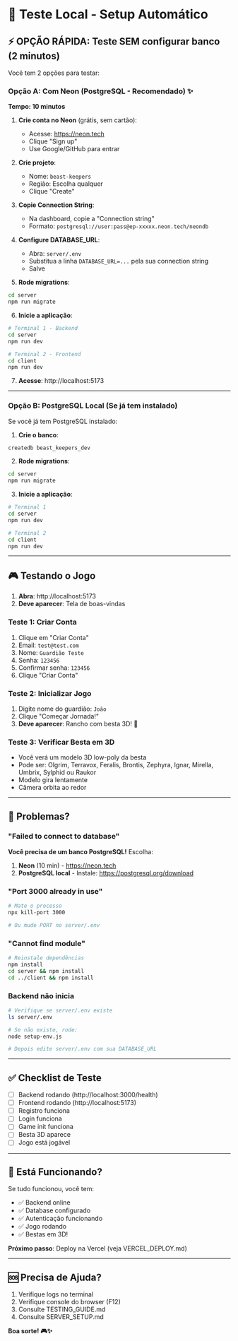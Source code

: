 # 🚀 Teste Local - Setup Automático

## ⚡ OPÇÃO RÁPIDA: Teste SEM configurar banco (2 minutos)

Você tem 2 opções para testar:

### Opção A: Com Neon (PostgreSQL - Recomendado) ✨

**Tempo: 10 minutos**

1. **Crie conta no Neon** (grátis, sem cartão):
   - Acesse: https://neon.tech
   - Clique "Sign up"
   - Use Google/GitHub para entrar

2. **Crie projeto**:
   - Nome: `beast-keepers`
   - Região: Escolha qualquer
   - Clique "Create"

3. **Copie Connection String**:
   - Na dashboard, copie a "Connection string"
   - Formato: `postgresql://user:pass@ep-xxxxx.neon.tech/neondb`

4. **Configure DATABASE_URL**:
   - Abra: `server/.env`
   - Substitua a linha `DATABASE_URL=...` pela sua connection string
   - Salve

5. **Rode migrations**:
```bash
cd server
npm run migrate
```

6. **Inicie a aplicação**:
```bash
# Terminal 1 - Backend
cd server
npm run dev

# Terminal 2 - Frontend
cd client
npm run dev
```

7. **Acesse**: http://localhost:5173

---

### Opção B: PostgreSQL Local (Se já tem instalado)

Se você já tem PostgreSQL instalado:

1. **Crie o banco**:
```bash
createdb beast_keepers_dev
```

2. **Rode migrations**:
```bash
cd server
npm run migrate
```

3. **Inicie a aplicação**:
```bash
# Terminal 1
cd server
npm run dev

# Terminal 2
cd client  
npm run dev
```

---

## 🎮 Testando o Jogo

1. **Abra**: http://localhost:5173
2. **Deve aparecer**: Tela de boas-vindas

### Teste 1: Criar Conta
1. Clique em "Criar Conta"
2. Email: `test@test.com`
3. Nome: `Guardião Teste`
4. Senha: `123456`
5. Confirmar senha: `123456`
6. Clique "Criar Conta"

### Teste 2: Inicializar Jogo
1. Digite nome do guardião: `João`
2. Clique "Começar Jornada!"
3. **Deve aparecer**: Rancho com besta 3D! 🐉

### Teste 3: Verificar Besta em 3D
- Você verá um modelo 3D low-poly da besta
- Pode ser: Olgrim, Terravox, Feralis, Brontis, Zephyra, Ignar, Mirella, Umbrix, Sylphid ou Raukor
- Modelo gira lentamente
- Câmera orbita ao redor

---

## 🐛 Problemas?

### "Failed to connect to database"

**Você precisa de um banco PostgreSQL!** Escolha:

1. **Neon** (10 min) - https://neon.tech
2. **PostgreSQL local** - Instale: https://postgresql.org/download

### "Port 3000 already in use"

```bash
# Mate o processo
npx kill-port 3000

# Ou mude PORT no server/.env
```

### "Cannot find module"

```bash
# Reinstale dependências
npm install
cd server && npm install
cd ../client && npm install
```

### Backend não inicia

```bash
# Verifique se server/.env existe
ls server/.env

# Se não existe, rode:
node setup-env.js

# Depois edite server/.env com sua DATABASE_URL
```

---

## ✅ Checklist de Teste

- [ ] Backend rodando (http://localhost:3000/health)
- [ ] Frontend rodando (http://localhost:5173)
- [ ] Registro funciona
- [ ] Login funciona
- [ ] Game init funciona
- [ ] Besta 3D aparece
- [ ] Jogo está jogável

---

## 🎯 Está Funcionando?

Se tudo funcionou, você tem:
- ✅ Backend online
- ✅ Database configurado
- ✅ Autenticação funcionando
- ✅ Jogo rodando
- ✅ Bestas em 3D!

**Próximo passo**: Deploy na Vercel (veja VERCEL_DEPLOY.md)

---

## 🆘 Precisa de Ajuda?

1. Verifique logs no terminal
2. Verifique console do browser (F12)
3. Consulte TESTING_GUIDE.md
4. Consulte SERVER_SETUP.md

**Boa sorte! 🎮✨**

